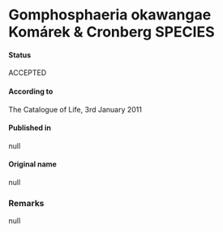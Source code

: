 # Gomphosphaeria okawangae Komárek & Cronberg SPECIES

#### Status
ACCEPTED

#### According to
The Catalogue of Life, 3rd January 2011

#### Published in
null

#### Original name
null

### Remarks
null